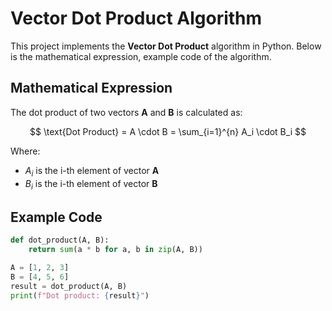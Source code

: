 # Vector Dot Product Algorithm

This project implements the **Vector Dot Product** algorithm in Python. Below is the mathematical expression, example code of the algorithm.

## Mathematical Expression

The dot product of two vectors **A** and **B** is calculated as:

$$
\text{Dot Product} = A \cdot B = \sum_{i=1}^{n} A_i \cdot B_i
$$

Where:
- $A_i$ is the i-th element of vector **A**
- $B_i$ is the i-th element of vector **B**

## Example Code

```python
def dot_product(A, B):
    return sum(a * b for a, b in zip(A, B))

A = [1, 2, 3]
B = [4, 5, 6]
result = dot_product(A, B)
print(f"Dot product: {result}")

